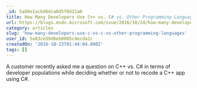 ```yaml
---
_id: 5a88e1acbd6dca0d5f0d21a0
title: How Many Developers Use C++ vs. C# vs. Other Programming Languages
url: https://blogs.msdn.microsoft.com/zxue/2016/10/24/how-many-developers-use-c-vs-c-vs-other-programming-languages/
category: articles
slug: 'how-many-developers-use-c-vs-c-vs-other-programming-languages'
user_id: 5a83ce59d6eb0005c4ecda2c
createdOn: '2016-10-23T01:44:04.000Z'
tags: []
---
```


A customer recently asked me a question on C++ vs. C# in terms of developer populations while deciding whether or not to recode a C++ app using C#. 
